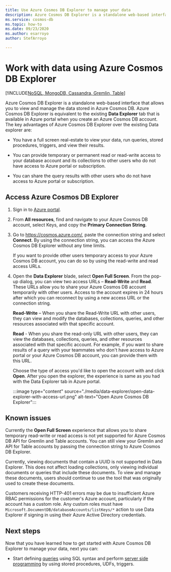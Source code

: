 ```yaml
---
title: Use Azure Cosmos DB Explorer to manage your data 
description: Azure Cosmos DB Explorer is a standalone web-based interface that allows you to view and manage the data stored in Azure Cosmos DB.
ms.service: cosmos-db
ms.topic: how-to
ms.date: 09/23/2020
ms.author: esarroyo
author: StefArroyo 

---
```


# Work with data using Azure Cosmos DB Explorer 
[!INCLUDE[NoSQL, MongoDB, Cassandra, Gremlin, Table](includes/appliesto-nosql-mongodb-cassandra-gremlin-table.md)]

Azure Cosmos DB Explorer is a standalone web-based interface that allows you to view and manage the data stored in Azure Cosmos DB. Azure Cosmos DB Explorer is equivalent to the existing **Data Explorer** tab that is available in Azure portal when you create an Azure Cosmos DB account. The key advantages of Azure Cosmos DB Explorer over the existing Data explorer are:

* You have a full screen real-estate to view your data, run queries, stored procedures, triggers, and view their results.  

* You can provide temporary or permanent read or read-write access to your database account and its collections to other users who do not have access to Azure portal or subscription.  

* You can share the query results with other users who do not have access to Azure portal or subscription.  

## Access Azure Cosmos DB Explorer

1. Sign in to [Azure portal](https://portal.azure.com/). 

2. From **All resources**, find and navigate to your Azure Cosmos DB account, select Keys, and copy the **Primary Connection String**.  

3. Go to https://cosmos.azure.com/, paste the connection string and select **Connect**. By using the connection string, you can access the Azure Cosmos DB Explorer without any time limits.  

   If you want to provide other users temporary access to your Azure Cosmos DB account, you can do so by using the read-write and read access URLs. 

4. Open the **Data Explorer** blade, select **Open Full Screen**. From the pop-up dialog, you can view two access URLs – **Read-Write** and **Read**. These URLs allow you to share your Azure Cosmos DB account temporarily with other users. Access to the account expires in 24 hours after which you can reconnect by using a new access URL or the connection string. 

   **Read-Write** – When you share the Read-Write URL with other users, they can view and modify the databases, collections, queries, and other resources associated with that specific account.

   **Read** - When you share the read-only URL with other users, they can view the databases, collections, queries, and other resources associated with that specific account. For example, if you want to share results of a query with your teammates who don't have access to Azure portal or your Azure Cosmos DB account, you can provide them with this URL.

   Choose the type of access you'd like to open the account with and click **Open**. After you open the explorer, the experience is same as you had with the Data Explorer tab in Azure portal.

   :::image type="content" source="./media/data-explorer/open-data-explorer-with-access-url.png" alt-text="Open Azure Cosmos DB Explorer":::

## Known issues

Currently the **Open Full Screen** experience that allows you to share temporary read-write or read access is not yet supported for Azure Cosmos DB API for Gremlin and Table accounts. You can still view your Gremlin and API for Table accounts by passing the connection string to Azure Cosmos DB Explorer. 

Currently, viewing documents that contain a UUID is not supported in Data Explorer. This does not affect loading collections, only viewing individual documents or queries that include these documents. To view and manage these documents, users should continue to use the tool that was originally used to create these documents.

Customers receiving HTTP-401 errors may be due to insufficient Azure RBAC permissions for the customer's Azure account, particularly if the account has a custom role. Any custom roles must have `Microsoft.DocumentDB/databaseAccounts/listKeys/*` action to use Data Explorer if signing in using their Azure Active Directory credentials.

## Next steps

Now that you have learned how to get started with Azure Cosmos DB Explorer to manage your data, next you can:

* Start defining [queries](nosql/query/getting-started.md) using SQL syntax and perform [server side programming](stored-procedures-triggers-udfs.md) by using stored procedures, UDFs, triggers.
